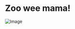 # Zoo wee mama!


![Image](https://static.wikia.nocookie.net/doawk/images/d/dd/Diary_of_a_Wimpy_Kid217.jpg/revision/latest?cb=20190320011052)

